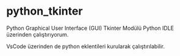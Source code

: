 # python_tkinter
Python Graphical User Interface (GUI)
Tkinter Modülü
Python IDLE üzerinden çalıştırıyorum.

VsCode üzerinden de python eklentileri kurularak çalıştırılabilir.
